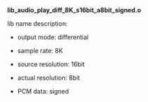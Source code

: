 **lib_audio_play_diff_8K_s16bit_a8bit_signed.o**

lib name description:

- output mode: differential

- sample rate: 8K

- source resolution: 16bit

- actual resolution: 8bit

- PCM data: signed
